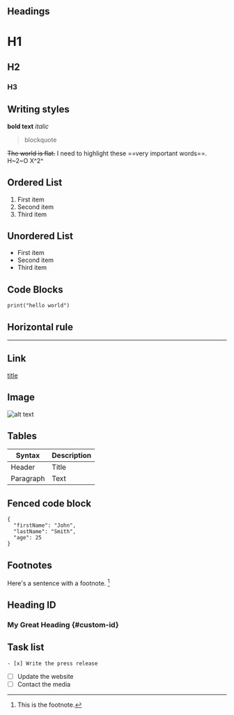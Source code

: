## Headings
# H1
## H2
### H3

## Writing styles

**bold text**
*italic*
> blockquote

~~The world is flat.~~
I need to highlight these ==very important words==.
H~2~O
X^2^
## Ordered List
1. First item
2. Second item
3. Third item

## Unordered List	
- First item
- Second item
- Third item

## Code Blocks
`print("hello world")`

## Horizontal rule
---
## Link
[title](https://www.example.com)

## Image
![alt text](image.jpg)

## Tables
| Syntax | Description |
| ----------- | ----------- |
| Header | Title |
| Paragraph | Text |

## Fenced code block
```
{
  "firstName": "John",
  "lastName": "Smith",
  "age": 25
}
```
## Footnotes
Here's a sentence with a footnote. [^1]

[^1]: This is the footnote.

## Heading ID
### My Great Heading {#custom-id}

## Task list 
	- [x] Write the press release
- [ ] Update the website
- [ ] Contact the media